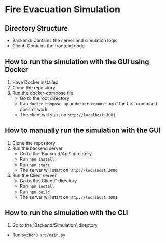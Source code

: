 # Fire Evacuation Simulation

## Directory Structure
- Backend: Contains the server and simulation logic
- Client: Contains the frontend code

## How to run the simulation with the GUI using Docker
1. Have Docker installed
2. Clone the repository
3. Run the docker-compose file
    - Go to the root directory
    - Run `docker compose up` or `docker-compose up` if the first command doesn't work
    - The client will start on `http://localhost:3001`

## How to manually run the simulation with the GUI
1. Clone the repository
2. Run the backend server
    - Go to the 'Backend/Api/' directory
    - Run `npm install`
    - Run `npm start`
    - The server will start on `http://localhost:3000`
3. Run the Client server
    - Go to the 'Client/' directory
    - Run `npm install`
    - Run `npm build`
    - The server will start on `http://localhost:3001`

## How to run the simulation with the CLI
1. Go to the 'Backend/Simulation' directory
- Run `python3 src/main.py`
